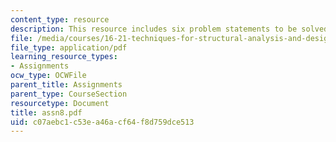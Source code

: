 ```yaml
---
content_type: resource
description: This resource includes six problem statements to be solved by the students.
file: /media/courses/16-21-techniques-for-structural-analysis-and-design-spring-2005/c07aebc1c53ea46acf64f8d759dce513_assn8.pdf
file_type: application/pdf
learning_resource_types:
- Assignments
ocw_type: OCWFile
parent_title: Assignments
parent_type: CourseSection
resourcetype: Document
title: assn8.pdf
uid: c07aebc1-c53e-a46a-cf64-f8d759dce513
---
```

